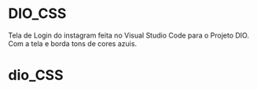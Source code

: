 # DIO_CSS
Tela de Login do instagram feita no Visual Studio Code para o Projeto DIO. <br>
Com a tela e borda tons de cores azuis.
# dio_CSS
